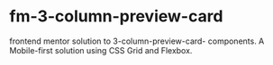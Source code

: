# fm-3-column-preview-card
frontend mentor solution to 3-column-preview-card- components. A Mobile-first solution using CSS Grid and Flexbox.
